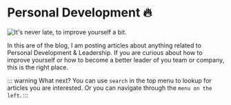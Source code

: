 # Personal Development :fire:

![It's never late, to improve yourself a bit.](/assets/img/pd-hero.png)

In this are of the blog, I am posting articles about anything related to
Personal Development & Leadership. If you are curious about how to improve yourself
or how to become a better leader of you team or company, this is the right place.

::: warning What next?
You can use `search` in the top menu to lookup for articles you are interested.
Or you can navigate through the `menu on the left`.
:::
